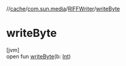 //[cache](../../../index.md)/[com.sun.media](../index.md)/[RIFFWriter](index.md)/[writeByte](write-byte.md)

# writeByte

[jvm]\
open fun [writeByte](write-byte.md)(b: [Int](https://kotlinlang.org/api/latest/jvm/stdlib/kotlin/-int/index.html))
